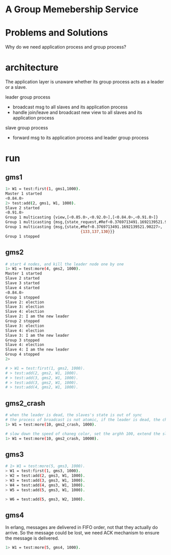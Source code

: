 # A Group Memebership Service



# Problems and Solutions


Why do we need application process and group process?


# architecture

The application layer is unaware whether its group process acts as a leader or a slave.

leader group process 
* broadcast msg to all slaves and its application process
* handle join/leave and broadcast new view to all slaves and its application process

slave group process
* forward msg to its application process and leader group process

# run

## gms1
```bash
1> W1 = test:first(1, gms1,1000).
Master 1 started
<0.84.0>
2> test:add(2, gms1, W1, 1000).
Slave 2 started
<0.91.0>
Group 1 multicasting {view,[<0.85.0>,<0.92.0>],[<0.84.0>,<0.91.0>]}
Group 1 multicasting {msg,{state_request,#Ref<0.3769713491.1692139521.90227>}}
Group 1 multicasting {msg,{state,#Ref<0.3769713491.1692139521.90227>,
                                 {133,137,130}}}
Group 1 stopped
```

## gms2
```bash
# start 4 nodes, and kill the leader node one by one
1> W1 = test:more(4, gms2, 1000).
Master 1 started
Slave 2 started
Slave 3 started
Slave 4 started
<0.84.0>
Group 1 stopped
Slave 2: election
Slave 3: election
Slave 4: election
Slave 2: I am the new leader
Group 2 stopped
Slave 3: election
Slave 4: election
Slave 3: I am the new leader
Group 3 stopped
Slave 4: election
Slave 4: I am the new leader
Group 4 stopped
2> 

# > W1 = test:first(1, gms2, 1000).
# > test:add(2, gms2, W1, 1000).
# > test:add(3, gms2, W1, 1000). 
# > test:add(3, gms2, W1, 1000). 
# > test:add(4, gms2, W1, 1000). 
```
## gms2_crash
```bash
# when the leader is dead, the slaves's state is out of sync
# the process of broadcast is not atomic, if the leader is dead, the change msgs cannot forward to all slaves
1> W1 = test:more(10, gms2_crash, 1000).

# slow down the speed of chaneg color, set the arghh 100, extend the sleep to 10000
1> W1 = test:more(10, gms2_crash, 10000).
```

## gms3
```bash
# 1> W1 = test:more(5, gms3, 1000).
> W1 = test:first(1, gms3, 1000).
> W2 = test:add(2, gms3, W1, 1000).
> W3 = test:add(3, gms3, W1, 1000).
> W4 = test:add(4, gms3, W1, 1000).
> W5 = test:add(5, gms3, W1, 1000).

> W6 = test:add(5, gms3, W2, 1000).
```

## gms4
In erlang, messages are delivered in FIFO order, not that they actually do arrive. So the message could be lost, we need ACK mechanism to ensure the message is delivered.

```bash
1> W1 = test:more(5, gms4, 1000).

```